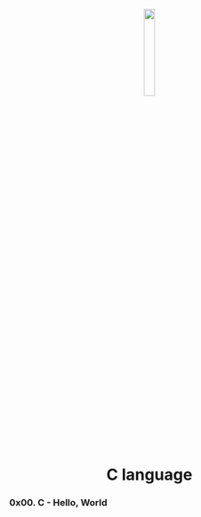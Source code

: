<p align="center">
  <img src="https://github.com/salimizel/alx-low_level_programming/blob/master/unnamed.png" width="20%">
</p>
<h1 align="center"><strong class="fancy-text">C language</strong> </h1>


### 0x00. C - Hello, World
